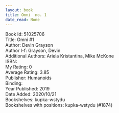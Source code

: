 ```yaml
---
layout: book
title: Omni  no. 1
date_read: None
---
```


Book Id: 51025706<br />
Title: Omni #1<br />
Author: Devin Grayson<br />
Author l-f: Grayson, Devin<br />
Additional Authors: Ariela Kristantina, Mike McKone<br />
ISBN: <br />
My Rating: 0<br />
Average Rating: 3.85<br />
Publisher: Humanoids<br />
Binding: <br />
Year Published: 2019<br />
Date Added: 2020/10/21<br />
Bookshelves: kupka-wstydu<br />
Bookshelves with positions: kupka-wstydu (#1874)<br />

